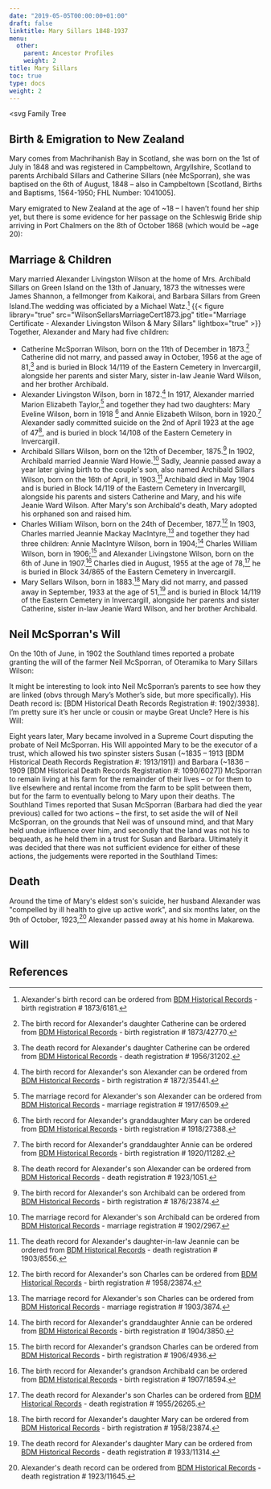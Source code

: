 ```yaml
---
date: "2019-05-05T00:00:00+01:00"
draft: false
linktitle: Mary Sillars 1848-1937
menu: 
  other:
    parent: Ancestor Profiles
    weight: 2
title: Mary Sillars
toc: true
type: docs
weight: 2
---
```


<svg Family Tree </svg>

## Birth & Emigration to New Zealand
Mary comes from Machrihanish Bay in Scotland, she was born on the 1st of July in 1848 and was registered in Campbeltown, Argyllshire, Scotland to parents Archibald Sillars and Catherine Sillars (née McSporran), she was baptised on the 6th of August, 1848 – also in Campbeltown [Scotland, Births and Baptisms, 1564-1950; FHL Number: 1041005].

Mary emigrated to New Zealand at the age of ~18 – I haven’t found her ship yet, but there is some evidence for her passage on the Schleswig Bride ship arriving in Port Chalmers on the 8th of October 1868 (which would be ~age 20):

## Marriage & Children
Mary married Alexander Livingston Wilson at the home of Mrs. Archibald Sillars on Green Island on the 13th of January, 1873 the witnesses were James Shannon, a fellmonger from Kaikorai, and Barbara Sillars from Green Island.The wedding was officiated by a Michael Watz.[^1]
{{< figure library="true" src="WilsonSellarsMarriageCert1873.jpg" title="Marriage Certificate - Alexander Livingston Wilson & Mary Sillars" lightbox="true" >}}
Together, Alexander and Mary had five children:
* Catherine McSporran Wilson, born on the 11th of December in 1873.[^21] Catherine did not marry, and passed away in October, 1956 at the age of 81,[^4] and is buried in Block 14/119 of the Eastern Cemetery in Invercargill, alongside her parents and sister Mary, sister in-law Jeanie Ward Wilson, and her brother Archibald.
* Alexander Livingston Wilson, born in 1872.[^5] In 1917, Alexander married Marion Elizabeth Taylor,[^6] and together they had two daughters: Mary Eveline Wilson, born in 1918 [^7] and Annie Elizabeth Wilson, born in 1920.[^8] Alexander sadly committed suicide on the 2nd of April 1923 at the age of 47[^9], and is buried in block 14/108 of the Eastern Cemetery in Invercargill.
* Archibald Sillars Wilson, born on the 12th of December, 1875.[^10] In 1902, Archibald married Jeannie Ward Howie.[^11] Sadly, Jeannie passed away a year later giving birth to the couple's son, also named Archibald Sillars Wilson, born on the 16th of April, in 1903.[^12] Archibald died in May 1904 and is buried in Block 14/119 of the Eastern Cemetery in Invercargill, alongside his parents and sisters Catherine and Mary, and his wife Jeanie Ward Wilson. After Mary's son Archibald's death, Mary adopted his orphaned son and raised him.
* Charles William Wilson, born on the 24th of December, 1877.[^13] In 1903, Charles married Jeannie Mackay MacIntyre,[^14] and together they had three children: Annie MacIntyre Wilson, born in 1904;[^15] Charles William Wilson, born in 1906;[^16] and Alexander Livingstone Wilson, born on the 6th of June in 1907.[^17] Charles died in August, 1955 at the age of 78,[^18] he is buried in Block 34/865 of the Eastern Cemetery in Invercargill. 
* Mary Sellars Wilson, born in 1883.[^19] Mary did not marry, and passed away in September, 1933 at the age of 51,[^20] and is buried in Block 14/119 of the Eastern Cemetery in Invercargill, alongside her parents and sister Catherine, sister in-law Jeanie Ward Wilson, and her brother Archibald.

## Neil McSporran's Will

On the 10th of June, in 1902 the Southland times reported a probate granting the will of the farmer Neil McSporran, of Oteramika to Mary Sillars Wilson: 


It might be interesting to look into Neil McSporran’s parents to see how they are linked (obvs through Mary’s Mother’s side, but more specifically). His Death record is: [BDM Historical Death Records Registration #: 1902/3938]. I’m pretty sure it’s her uncle or cousin or maybe Great Uncle?
Here is his Will:

Eight years later, Mary became involved in a Supreme Court disputing the probate of Neil McSporran. His Will appointed Mary to be the executor of a trust, which allowed his two spinster sisters Susan (~1835 – 1913 [BDM Historical Death Records Registration #: 1913/191]) and Barbara (~1836 – 1909 [BDM Historical Death Records Registration #: 1090/6027]) McSporran to remain living at his farm for the remainder of their lives – or for them to live elsewhere and rental income from the farm to be split between them, but for the farm to eventually belong to Mary upon their deaths. The Southland Times reported that Susan McSporran (Barbara had died the year previous) called for two actions – the first, to set aside the will of Neil McSporran, on the grounds that Neil was of unsound mind, and that Mary held undue influence over him, and secondly that the land was not his to bequeath, as he held them in a trust for Susan and Barbara. Ultimately it was decided that there was not sufficient evidence for either of these actions, the judgements were reported in the Southland Times:


## Death
Around the time of Mary's eldest son's suicide, her husband Alexander was "compelled by ill health to give up active work", and six months later, on the 9th of October, 1923,[^3] Alexander passed away at his home in Makarewa.



## Will


## References

[^1]: Alexander's birth record can be ordered from [BDM Historical Records](https://www.bdmhistoricalrecords.dia.govt.nz/search) - birth registration # 1873/6181.
[^2]: Obituary - pictured above in Death section.
[^3]: Alexander's death record can be ordered from [BDM Historical Records](https://www.bdmhistoricalrecords.dia.govt.nz/search) - death registration # 1923/11645.
[^21]: The birth record for Alexander's daughter Catherine can be ordered from [BDM Historical Records](https://www.bdmhistoricalrecords.dia.govt.nz/search) - birth registration # 1873/42770.
[^4]: The death record for Alexander's daughter Catherine can be ordered from [BDM Historical Records](https://www.bdmhistoricalrecords.dia.govt.nz/search) - death registration # 1956/31202.
[^5]: The birth record for Alexander's son Alexander can be ordered from [BDM Historical Records](https://www.bdmhistoricalrecords.dia.govt.nz/search) - birth registration # 1872/35441.
[^6]: The marriage record for Alexander's son Alexander can be ordered from [BDM Historical Records](https://www.bdmhistoricalrecords.dia.govt.nz/search) - marriage registration # 1917/6509.
[^7]: The birth record for Alexander's granddaughter Mary can be ordered from [BDM Historical Records](https://www.bdmhistoricalrecords.dia.govt.nz/search) - birth registration # 1918/27388.
[^8]: The birth record for Alexander's granddaughter Annie can be ordered from [BDM Historical Records](https://www.bdmhistoricalrecords.dia.govt.nz/search) - birth registration # 1920/11282.
[^9]: The death record for Alexander's son Alexander can be ordered from [BDM Historical Records](https://www.bdmhistoricalrecords.dia.govt.nz/search) - death registration # 1923/1051.
[^10]: The birth record for Alexander's son Archibald can be ordered from [BDM Historical Records](https://www.bdmhistoricalrecords.dia.govt.nz/search) - birth registration # 1876/23874.
[^11]: The marriage record for Alexander's son Archibald can be ordered from [BDM Historical Records](https://www.bdmhistoricalrecords.dia.govt.nz/search) - marriage registration # 1902/2967.
[^12]: The death record for Alexander's daughter-in-law Jeannie can be ordered from [BDM Historical Records](https://www.bdmhistoricalrecords.dia.govt.nz/search) - death registration # 1903/8556.
[^13]: The birth record for Alexander's son Charles can be ordered from [BDM Historical Records](https://www.bdmhistoricalrecords.dia.govt.nz/search) - birth registration # 1958/23874.
[^14]: The marriage record for Alexander's son Charles can be ordered from [BDM Historical Records](https://www.bdmhistoricalrecords.dia.govt.nz/search) - marriage registration # 1903/3874.
[^15]: The birth record for Alexander's granddaughter Annie can be ordered from [BDM Historical Records](https://www.bdmhistoricalrecords.dia.govt.nz/search) - birth registration # 1904/3850.
[^16]: The birth record for Alexander's grandson Charles can be ordered from [BDM Historical Records](https://www.bdmhistoricalrecords.dia.govt.nz/search) - birth registration # 1906/4936.
[^17]: The birth record for Alexander's grandson Archibald can be ordered from [BDM Historical Records](https://www.bdmhistoricalrecords.dia.govt.nz/search) - birth registration # 1907/18594.
[^18]: The death record for Alexander's son Charles can be ordered from [BDM Historical Records](https://www.bdmhistoricalrecords.dia.govt.nz/search) - death registration # 1955/26265.
[^19]: The birth record for Alexander's daughter Mary can be ordered from [BDM Historical Records](https://www.bdmhistoricalrecords.dia.govt.nz/search) - birth registration # 1958/23874.
[^20]: The death record for Alexander's daughter Mary can be ordered from [BDM Historical Records](https://www.bdmhistoricalrecords.dia.govt.nz/search) - death registration # 1933/11314.